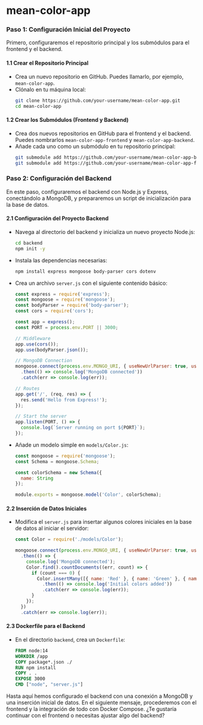 # mean-color-app

### Paso 1: Configuración Inicial del Proyecto
Primero, configuraremos el repositorio principal y los submódulos para el frontend y el backend.

#### 1.1 Crear el Repositorio Principal
- Crea un nuevo repositorio en GitHub. Puedes llamarlo, por ejemplo, `mean-color-app`.
- Clónalo en tu máquina local:
  ```bash
  git clone https://github.com/your-username/mean-color-app.git
  cd mean-color-app
  ```

#### 1.2 Crear los Submódulos (Frontend y Backend)
- Crea dos nuevos repositorios en GitHub para el frontend y el backend. Puedes nombrarlos `mean-color-app-frontend` y `mean-color-app-backend`.
- Añade cada uno como un submódulo en tu repositorio principal:
  ```bash
  git submodule add https://github.com/your-username/mean-color-app-backend.git backend
  git submodule add https://github.com/your-username/mean-color-app-frontend.git frontend
  ```

### Paso 2: Configuración del Backend
En este paso, configuraremos el backend con Node.js y Express, conectándolo a MongoDB, y prepararemos un script de inicialización para la base de datos.

#### 2.1 Configuración del Proyecto Backend
- Navega al directorio del backend y inicializa un nuevo proyecto Node.js:
  ```bash
  cd backend
  npm init -y
  ```
- Instala las dependencias necesarias:
  ```bash
  npm install express mongoose body-parser cors dotenv
  ```
- Crea un archivo `server.js` con el siguiente contenido básico:
  ```javascript
  const express = require('express');
  const mongoose = require('mongoose');
  const bodyParser = require('body-parser');
  const cors = require('cors');

  const app = express();
  const PORT = process.env.PORT || 3000;

  // Middleware
  app.use(cors());
  app.use(bodyParser.json());

  // MongoDB Connection
  mongoose.connect(process.env.MONGO_URI, { useNewUrlParser: true, useUnifiedTopology: true })
    .then(() => console.log('MongoDB connected'))
    .catch(err => console.log(err));

  // Routes
  app.get('/', (req, res) => {
    res.send('Hello from Express!');
  });

  // Start the server
  app.listen(PORT, () => {
    console.log(`Server running on port ${PORT}`);
  });
  ```
- Añade un modelo simple en `models/Color.js`:
  ```javascript
  const mongoose = require('mongoose');
  const Schema = mongoose.Schema;

  const colorSchema = new Schema({
    name: String
  });

  module.exports = mongoose.model('Color', colorSchema);
  ```

#### 2.2 Inserción de Datos Iniciales
- Modifica el `server.js` para insertar algunos colores iniciales en la base de datos al iniciar el servidor:
  ```javascript
  const Color = require('./models/Color');

  mongoose.connect(process.env.MONGO_URI, { useNewUrlParser: true, useUnifiedTopology: true })
    .then(() => {
      console.log('MongoDB connected');
      Color.find().countDocuments((err, count) => {
        if (count === 0) {
          Color.insertMany([{ name: 'Red' }, { name: 'Green' }, { name: 'Blue' }])
            .then(() => console.log('Initial colors added'))
            .catch(err => console.log(err));
        }
      });
    })
    .catch(err => console.log(err));
  ```

#### 2.3 Dockerfile para el Backend
- En el directorio `backend`, crea un `Dockerfile`:
  ```dockerfile
  FROM node:14
  WORKDIR /app
  COPY package*.json ./
  RUN npm install
  COPY . .
  EXPOSE 3000
  CMD ["node", "server.js"]
  ```

Hasta aquí hemos configurado el backend con una conexión a MongoDB y una inserción inicial de datos. En el siguiente mensaje, procederemos con el frontend y la integración de todo con Docker Compose. ¿Te gustaría continuar con el frontend o necesitas ajustar algo del backend?
